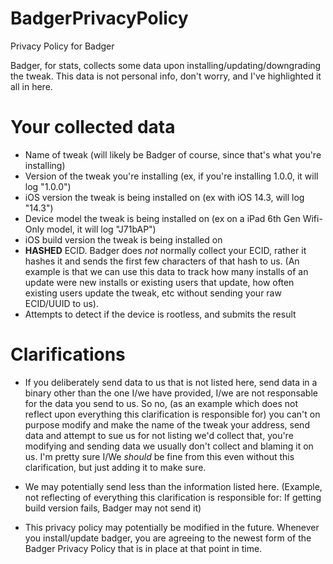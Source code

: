 # BadgerPrivacyPolicy
Privacy Policy for Badger

Badger, for stats, collects some data upon installing/updating/downgrading the tweak. This data is not personal info, don't worry, and I've highlighted it all in here.

# Your collected data
- Name of tweak (will likely be Badger of course, since that's what you're installing)
- Version of the tweak you're installing (ex, if you're installing 1.0.0, it will log "1.0.0")
- iOS version the tweak is being installed on (ex with iOS 14.3, will log "14.3")
- Device model the tweak is being installed on (ex on a iPad 6th Gen Wifi-Only model, it will log "J71bAP")
- iOS build version the tweak is being installed on
- **HASHED** ECID. Badger does *not* normally collect your ECID, rather it hashes it and sends the first few characters of that hash to us. (An example is that we can use this data to track how many installs of an update were new installs or existing users that update, how often existing users update the tweak, etc without sending your raw ECID/UUID to us).
- Attempts to detect if the device is rootless, and submits the result

# Clarifications
- If you deliberately send data to us that is not listed here, send data in a binary other than the one I/we have provided, I/we are not responsable for the data you send to us. So no, (as an example which does not reflect upon everything this clarification is responsible for) you can't on purpose modify and make the name of the tweak your address, send data and attempt to sue us for not listing we'd collect that, you're modifying and sending data we usually don't collect and blaming it on us. I'm pretty sure I/We *should* be fine from this even without this clarification, but just adding it to make sure.

- We may potentially send less than the information listed here. (Example, not reflecting of everything this clarification is responsible for: If getting build version fails, Badger may not send it)

- This privacy policy may potentially be modified in the future. Whenever you install/update badger, you are agreeing to the newest form of the Badger Privacy Policy that is in place at that point in time.
